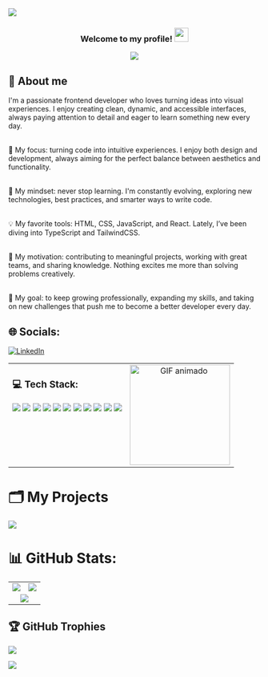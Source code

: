 <img src="https://user-images.githubusercontent.com/73097560/115834477-dbab4500-a447-11eb-908a-139a6edaec5c.gif">
<h3 align="center">
  Welcome to my profile!
<img src="https://media.giphy.com/media/hvRJCLFzcasrR4ia7z/giphy.gif" width="28">
</h3>

<p align="center"> 
  <a href="https://github.com/DenverCoder1/readme-typing-svg"><img src="https://readme-typing-svg.herokuapp.com?lines=My+Name+Is+Julian+Herrera;Frontend+Developer+Junior;Always%20learning%20new%20things&center=true&width=500&height=50"></a>
</p>

## 📖 About me

I'm a passionate frontend developer who loves turning ideas into visual experiences. I enjoy creating clean, dynamic, and accessible interfaces, always paying attention to detail and eager to learn something new every day.<br><br>

🎯 My focus: turning code into intuitive experiences. I enjoy both design and development, always aiming for the perfect balance between aesthetics and functionality.<br><br>

🧠 My mindset: never stop learning. I'm constantly evolving, exploring new technologies, best practices, and smarter ways to write code.<br><br>

💡 My favorite tools: HTML, CSS, JavaScript, and React. Lately, I’ve been diving into TypeScript and TailwindCSS.<br><br>

🚀 My motivation: contributing to meaningful projects, working with great teams, and sharing knowledge. Nothing excites me more than solving problems creatively.<br><br>

🎯 My goal: to keep growing professionally, expanding my skills, and taking on new challenges that push me to become a better developer every day.


## 🌐 Socials:
[![LinkedIn](https://img.shields.io/badge/LinkedIn-%230077B5.svg?logo=linkedin&logoColor=white)](https://linkedin.com/in/julian-santiago-herrera-rubiano) 
<table>
  <tr>
    <td valign="top">
      <h3>💻 Tech Stack:</h3>
      <p>
        <img src="https://img.shields.io/badge/html5-%23E34F26.svg?style=for-the-badge&logo=html5&logoColor=white" />
        <img src="https://img.shields.io/badge/css3-%231572B6.svg?style=for-the-badge&logo=css3&logoColor=white" />
        <img src="https://img.shields.io/badge/javascript-%23323330.svg?style=for-the-badge&logo=javascript&logoColor=%23F7DF1E" />
        <img src="https://img.shields.io/badge/python-3670A0?style=for-the-badge&logo=python&logoColor=ffdd54" />
        <img src="https://img.shields.io/badge/react-%2320232a.svg?style=for-the-badge&logo=react&logoColor=%2361DAFB" />
        <img src="https://img.shields.io/badge/tailwindcss-%2338B2AC.svg?style=for-the-badge&logo=tailwind-css&logoColor=white" />
        <img src="https://img.shields.io/badge/figma-%23F24E1E.svg?style=for-the-badge&logo=figma&logoColor=white" />
        <img src="https://img.shields.io/badge/Canva-%2300C4CC.svg?style=for-the-badge&logo=Canva&logoColor=white" />
        <img src="https://img.shields.io/badge/pandas-%23150458.svg?style=for-the-badge&logo=pandas&logoColor=white" />
        <img src="https://img.shields.io/badge/numpy-%23013243.svg?style=for-the-badge&logo=numpy&logoColor=white" />
        <img src="https://img.shields.io/badge/Matplotlib-%23ffffff.svg?style=for-the-badge&logo=Matplotlib&logoColor=black" />
      </p>
    </td>
    <td valign="top" align="center">
      <img src="https://media3.giphy.com/media/78XCFBGOlS6keY1Bil/200w.gif?cid=6c09b9529z2zggtbk93vett8sx1aqsoat2ph58hmntqtypai&ep=v1_gifs_search&rid=200w.gif&ct=g" width="200" alt="GIF animado" />
    </td>
  </tr>
</table>

# 🗂️ My Projects

<a href="https://github.com/JulianSantiagoH/ToDoProject-React">
  <img align="center" src="https://github-readme-stats.vercel.app/api/pin/?username=JulianSantiagoH&repo=ToDoProject-React&theme=onedark&cache_bust=1" />
</a>




# 📊 GitHub Stats:

<div align="center">
  <table>
    <tr>
      <td>
        <img src="https://github-readme-stats.vercel.app/api?username=JulianSantiagoH&theme=tokyonight&hide_border=false&include_all_commits=false&count_private=false" />
      </td>
      <td>
        <img src="https://nirzak-streak-stats.vercel.app/?user=JulianSantiagoH&theme=tokyonight&hide_border=false" />
      </td>
    </tr>
    <tr>
      <td colspan="2" align="center">
        <img src="https://github-readme-stats.vercel.app/api/top-langs/?username=JulianSantiagoH&theme=tokyonight&hide_border=false&include_all_commits=false&count_private=false&layout=compact" />
      </td>
    </tr>
  </table>
</div>



## 🏆 GitHub Trophies
![](https://github-profile-trophy.vercel.app/?username=JulianSantiagoH&theme=tokyonight&no-frame=false&no-bg=false&margin-w=4)



<img src="https://user-images.githubusercontent.com/73097560/115834477-dbab4500-a447-11eb-908a-139a6edaec5c.gif">

<!-- Proudly created with GPRM ( https://gprm.itsvg.in ) -->
